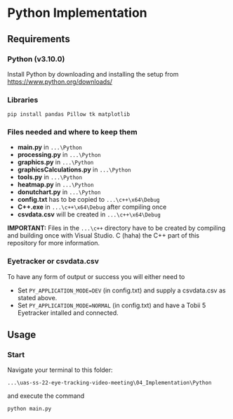 # Python Implementation

## Requirements
### Python (v3.10.0)
Install Python by downloading and installing the setup from https://www.python.org/downloads/

### Libraries
```
pip install pandas Pillow tk matplotlib
```

### Files needed and where to keep them
- **main.py** in ```...\Python```
- **processing.py** in ```...\Python```
- **graphics.py** in ```...\Python```
- **graphicsCalculations.py** in ```...\Python```
- **tools.py** in ```...\Python```
- **heatmap.py** in ```...\Python```
- **donutchart.py** in ```...\Python```
- **config.txt** has to be copied to ```...\c++\x64\Debug```
- **C++.exe** in ```...\c++\x64\Debug``` after compiling once
- **csvdata.csv** will be created in ```...\c++\x64\Debug```

**IMPORTANT:** Files in the ```...\c++``` directory have to be created by compiling and building once with Visual Studio.
C (haha) the C++ part of this repository for more information.

### Eyetracker or csvdata.csv
To have any form of output or success you will either need to
- Set ```PY_APPLICATION_MODE=DEV``` (in config.txt) and supply a csvdata.csv as stated above.
- Set ```PY_APPLICATION_MODE=NORMAL``` (in config.txt) and have a Tobii 5 Eyetracker intalled and connected.

## Usage
### Start
Navigate your terminal to this folder:
```
...\uas-ss-22-eye-tracking-video-meeting\04_Implementation\Python
```
and execute the command
```
python main.py
```